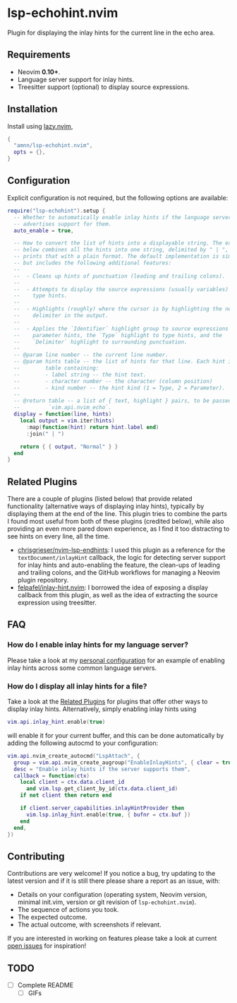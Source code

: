 # lsp-echohint.nvim

Plugin for displaying the inlay hints for the current line in the echo area.

## Requirements

- Neovim **0.10+**.
- Language server support for inlay hints.
- Treesitter support (optional) to display source expressions.

## Installation

Install using [lazy.nvim](https://github.com/folke/lazy.nvim),

```lua
{
  "amnn/lsp-echohint.nvim",
  opts = {},
}
```

## Configuration

Explicit configuration is not required, but the following options are
available:

```lua
require("lsp-echohint").setup {
  -- Whether to automatically enable inlay hints if the language server
  -- advertises support for them.
  auto_enable = true,

  -- How to convert the list of hints into a displayable string. The example
  -- below combines all the hints into one string, delimited by " | ", and
  -- prints that with a plain format. The default implementation is similar,
  -- but includes the following additional features:
  --
  --  - Cleans up hints of punctuation (leading and trailing colons).
  --
  --  - Attempts to display the source expressions (usually variables) for
  --    type hints.
  --
  --  - Highlights (roughly) where the cursor is by highlighting the nearest
  --    delimiter in the output.
  --
  --  - Applies the `Identifier` highlight group to source expressions and
  --    parameter hints, the `Type` highlight to type hints, and the
  --    `Delimiter` highlight to surrounding punctuation.
  --
  -- @param line number -- the current line number.
  -- @param hints table -- the list of hints for that line. Each hint is a
  --        table containing:
  --        - label string -- the hint text.
  --        - character number -- the character (column position)
  --        - kind number -- the hint kind (1 = Type, 2 = Parameter).
  --
  -- @return table -- a list of { text, highlight } pairs, to be passed to
  --         `vim.api.nvim_echo`.
  display = function(line, hints)
    local output = vim.iter(hints)
      :map(function(hint) return hint.label end)
      :join(" | ")

    return { { output, "Normal" } }
  end
}
```

## Related Plugins

There are a couple of plugins (listed below) that provide related functionality
(alternative ways of displaying inlay hints), typically by displaying them at
the end of the line. This plugin tries to combine the parts I found most useful
from both of these plugins (credited below), while also providing an even more
pared down experience, as I find it too distracting to see hints on every line,
all the time.

- [chrisgrieser/nvim-lsp-endhints](https://github.com/chrisgrieser/nvim-lsp-endhints):
  I used this plugin as a reference for the `textDocument/inlayHint` callback,
  the logic for detecting server support for inlay hints and auto-enabling the
  feature, the clean-ups of leading and trailing colons, and the GitHub
  workflows for managing a Neovim plugin repository.
- [felpafel/inlay-hint.nvim](https://github.com/felpafel/inlay-hint.nvim): I
  borrowed the idea of exposing a display callback from this plugin, as well
  as the idea of extracting the source expression using treesitter.

## FAQ

### How do I enable inlay hints for my language server?

Please take a look at my [personal configuration](https://github.com/amnn/nvim/blob/7219c529e2f25efc039eaf2f3947cc2e086f4792/lua/plugins/lsp.lua#L124-L171)
for an example of enabling inlay hints across some common language servers.

### How do I display all inlay hints for a file?

Take a look at the [Related Plugins](#related-plugins) for plugins that offer
other ways to display inlay hints. Alternatively, simply enabling inlay hints
using

```lua
vim.api.inlay_hint.enable(true)
```

will enable it for your current buffer, and this can be done automatically by
adding the following autocmd to your configuration:

```lua
vim.api.nvim_create_autocmd("LspAttach", {
  group = vim.api.nvim_create_augroup("EnableInlayHints", { clear = true }),
  desc = "Enable inlay hints if the server supports them",
  callback = function(ctx)
    local client = ctx.data.client_id
      and vim.lsp.get_client_by_id(ctx.data.client_id)
    if not client then return end

    if client.server_capabilities.inlayHintProvider then
      vim.lsp.inlay_hint.enable(true, { bufnr = ctx.buf })
    end
  end,
})
```

## Contributing

Contributions are very welcome! If you notice a bug, try updating to the latest
version and if it is still there please share a report as an issue, with:

- Details on your configuration (operating system, Neovim version, minimal
  init.vim, version or git revision of `lsp-echohint.nvim`).
- The sequence of actions you took.
- The expected outcome.
- The actual outcome, with screenshots if relevant.

If you are interested in working on features please take a look at current
[open issues](https://github.com/amnn/lsp-echohint.nvim/issues) for
inspiration!

## TODO

- [ ] Complete README
  - [ ] GIFs
